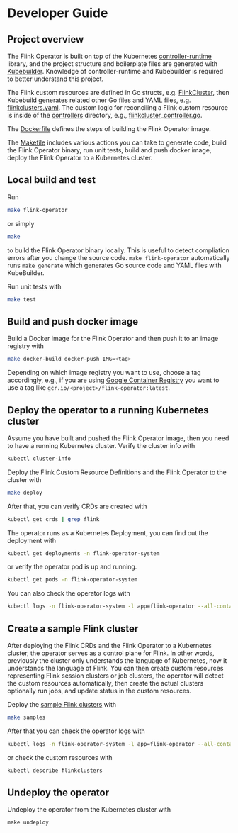 # Developer Guide

## Project overview

The Flink Operator is built on top of the Kubernetes [controller-runtime](https://github.com/kubernetes-sigs/controller-runtime)
library, and the project structure and boilerplate files are generated with [Kubebuilder](https://github.com/kubernetes-sigs/kubebuilder).
Knowledge of controller-runtime and Kubebuilder is required to better understand this project.

The Flink custom resources are defined in Go structs, e.g. [FlinkCluster](../api/v1alpha1/flinkcluster_types.go),
then Kubebuild generates related other Go files and YAML files, e.g.
[flinkclusters.yaml](../config/crd/bases/flinkoperator.k8s.io_flinkclusters.yaml).
The custom logic for reconciling a Flink custom resource is inside of the [controllers](../controllers) directory, e.g.,
[flinkcluster_controller.go](../controllers/flinkcluster_controller.go).

The [Dockerfile](../Dockerfile) defines the steps of building the Flink Operator image.

The [Makefile](../Makefile) includes various actions you can take to generate code, build the Flink Operator binary, run
unit tests, build and push docker image, deploy the Flink Operator to a Kubernetes cluster.

## Local build and test

Run

```bash
make flink-operator
```

or simply

```bash
make
```

to build the Flink Operator binary locally. This is useful to detect compliation errors after you change the source
code. ```make flink-operator``` automatically runs ```make generate``` which generates Go source code and YAML files
with KubeBuilder.

Run unit tests with

```bash
make test
```

## Build and push docker image

Build a Docker image for the Flink Operator and then push it to an image
registry with

```bash
make docker-build docker-push IMG=<tag>
```

Depending on which image registry you want to use, choose a tag accordingly, e.g., if you are using [Google Container Registry](https://cloud.google.com/container-registry/docs/) you want to use a tag like `gcr.io/<project>/flink-operator:latest`.

## Deploy the operator to a running Kubernetes cluster

Assume you have built and pushed the Flink Operator image, then you need to have a running Kubernetes cluster. Verify
the cluster info with

```bash
kubectl cluster-info
```

Deploy the Flink Custom Resource Definitions and the Flink Operator to the cluster with

```bash
make deploy
```

After that, you can verify CRDs are created with

```bash
kubectl get crds | grep flink
```

The operator runs as a Kubernetes Deployment, you can find out the deployment with

```bash
kubectl get deployments -n flink-operator-system
```

or verify the operator pod is up and running.

```bash
kubectl get pods -n flink-operator-system
```

You can also check the operator logs with

```bash
kubectl logs -n flink-operator-system -l app=flink-operator --all-containers
```

## Create a sample Flink cluster

After deploying the Flink CRDs and the Flink Operator to a Kubernetes cluster, the operator serves as a control plane
for Flink. In other words, previously the cluster only understands the language of Kubernetes, now it understands the
language of Flink. You can then create custom resources representing Flink session clusters or job clusters, the
operator will detect the custom resources automatically, then create the actual clusters optionally run jobs, and update
status in the custom resources.

Deploy the [sample Flink clusters](../config/samples/flinkoperator_v1alpha1_flinkcluster.yaml) with

```bash
make samples
```

After that you can check the operator logs with

```bash
kubectl logs -n flink-operator-system -l app=flink-operator --all-containers -f --tail=1000
```

or check the custom resources with

```bash
kubectl describe flinkclusters
```

## Undeploy the operator

Undeploy the operator from the Kubernetes cluster with

```
make undeploy
```
